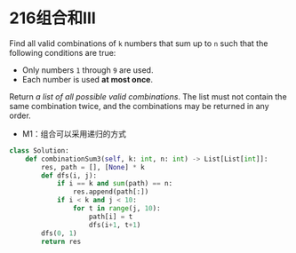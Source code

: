 # 216组合和Ⅲ

Find all valid combinations of `k` numbers that sum up to `n` such that the following conditions are true:

- Only numbers `1` through `9` are used.
- Each number is used **at most once**.

Return *a list of all possible valid combinations*. The list must not contain the same combination twice, and the combinations may be returned in any order.

* M1：组合可以采用递归的方式

```python
class Solution:
    def combinationSum3(self, k: int, n: int) -> List[List[int]]:
        res, path = [], [None] * k
        def dfs(i, j):
            if i == k and sum(path) == n:
                res.append(path[:])
            if i < k and j < 10:
                for t in range(j, 10):
                    path[i] = t
                    dfs(i+1, t+1)
        dfs(0, 1)
        return res
```

